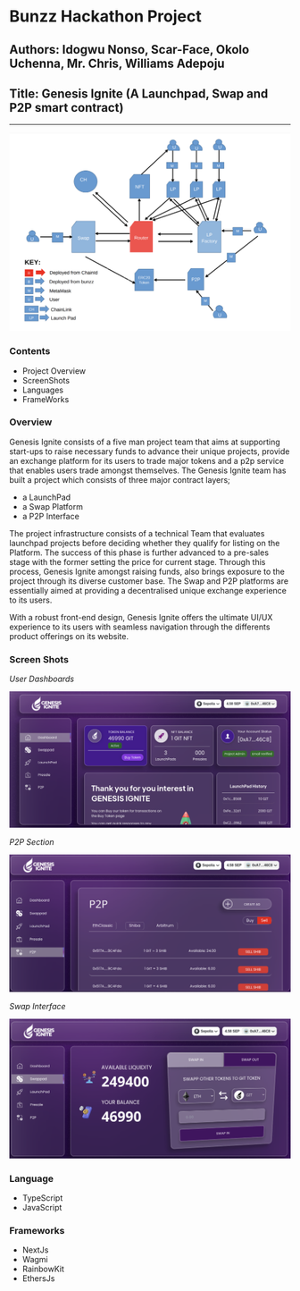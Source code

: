 # Bunzz Hackathon Project

## Authors: Idogwu Nonso, Scar-Face, Okolo Uchenna, Mr. Chris, Williams Adepoju

## Title: Genesis Ignite (A Launchpad, Swap and P2P smart contract)

<hr>

![Dashboard](./images/interaction.png "interaction")

### Contents

- Project Overview
- ScreenShots
- Languages
- FrameWorks

### Overview

Genesis Ignite consists of a five man project team that aims at supporting start-ups to raise necessary funds to advance their unique projects, provide an exchange platform for its users to trade major tokens and a p2p service that enables users trade amongst themselves. The Genesis Ignite team has built a project which consists of three major contract layers;

- a LaunchPad
- a Swap Platform
- a P2P Interface

The project infrastructure consists of a technical Team that evaluates launchpad projects before deciding whether they qualify for listing on the Platform. The success of this phase is further advanced to a pre-sales stage with the former setting the price for current stage.
Through this process, Genesis Ignite amongst raising funds, also brings exposure to the project through its diverse customer base.
The Swap and P2P platforms are essentially aimed at providing a decentralised unique exchange experience to its users.

With a robust front-end design, Genesis Ignite offers the ultimate UI/UX experience to its users with seamless navigation through the differents product offerings on its website.

### Screen Shots

_User Dashboards_

![Dashboard](./images/dashboard.png "DashBoard")

_P2P Section_

![Dashboard](./images/p2p.png "p2p")

_Swap Interface_

![Dashboard](./images/swap.png "swap")

### Language

- TypeScript
- JavaScript

### Frameworks

- NextJs
- Wagmi
- RainbowKit
- EthersJs
